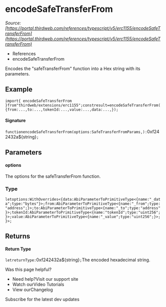 # encodeSafeTransferFrom

*Source: [https://portal.thirdweb.com/references/typescript/v5/erc1155/encodeSafeTransferFrom](https://portal.thirdweb.com/references/typescript/v5/erc1155/encodeSafeTransferFrom)*

* References
* encodeSafeTransferFrom

Encodes the "safeTransferFrom" function into a Hex string with its parameters.

## Example

`import{ encodeSafeTransferFrom }from"thirdweb/extensions/erc1155";constresult=encodeSafeTransferFrom({from:...,to:...,tokenId:...,value:...,data:...,});`
#### Signature

`functionencodeSafeTransferFrom(options:SafeTransferFromParams,):`0xf242432a${string}`;`
## Parameters

#### options

The options for the safeTransferFrom function.

### Type

`letoptions:WithOverrides<{data:AbiParameterToPrimitiveType<{name:"_data";type:"bytes"}>;from:AbiParameterToPrimitiveType<{name:"_from";type:"address";}>;to:AbiParameterToPrimitiveType<{name:"_to";type:"address"}>;tokenId:AbiParameterToPrimitiveType<{name:"tokenId";type:"uint256";}>;value:AbiParameterToPrimitiveType<{name:"_value";type:"uint256";}>;}>;`
## Returns

#### Return Type

`letreturnType:`0xf242432a${string}`;`The encoded hexadecimal string.

Was this page helpful?

* Need help?Visit our support site
* Watch ourVideo Tutorials
* View ourChangelog

Subscribe for the latest dev updates

